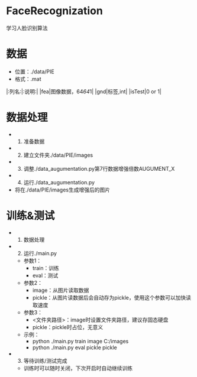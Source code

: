﻿# FaceRecognization
学习人脸识别算法

# 数据
- 位置：./data/PIE
- 格式：.mat

|:列名:|:说明:|
|fea|图像数据，64*64*1|
|gnd|标签,int|
|isTest|0 or 1|

# 数据处理
- 1. 准备数据
- 2. 建立文件夹./data/PIE/images
- 3. 调整./data_augumentation.py第7行数据增强倍数AUGUMENT_X
- 4. 运行./data_augumentation.py
- 将在./data/PIE/images生成增强后的图片

# 训练&测试
- 1. 数据处理
- 2. 运行./main.py
  - 参数1：
    - train：训练
    - eval：测试
  - 参数2：
    - image：从图片读取数据
    - pickle：从图片读数据后会自动存为pickle，使用这个参数可以加快读取速度
  - 参数3：
    - <文件夹路径>：image时设置文件夹路径，建议存固态硬盘
    - pickle：pickle时占位，无意义
  - 示例：
    - python ./main.py train image C:/images
    - python ./main.py eval pickle pickle
- 3. 等待训练/测试完成
  - 训练时可以随时关闭，下次开启时自动继续训练

